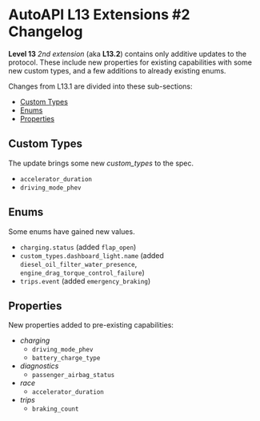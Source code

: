 # AutoAPI L13 Extensions #2 Changelog

**Level 13** _2nd extension_ (aka **L13.2**) contains only additive updates to the protocol.
These include new properties for existing capabilities with some new custom types, and a few additions to already existing enums.

Changes from L13.1 are divided into these sub-sections:

* [Custom Types](#custom-types)
* [Enums](#enums)
* [Properties](#properties)


## Custom Types

The update brings some new *custom_types* to the spec.

- `accelerator_duration`
- `driving_mode_phev`


## Enums

Some enums have gained new values.

- `charging.status` (added `flap_open`)
- `custom_types.dashboard_light.name` (added `diesel_oil_filter_water_presence`, `engine_drag_torque_control_failure`)
- `trips.event` (added `emergency_braking`)


## Properties

New properties added to pre-existing capabilities:

- _charging_
  - `driving_mode_phev`
  - `battery_charge_type`
- _diagnostics_
  - `passenger_airbag_status`
- _race_
  - `accelerator_duration`
- _trips_
  - `braking_count`

